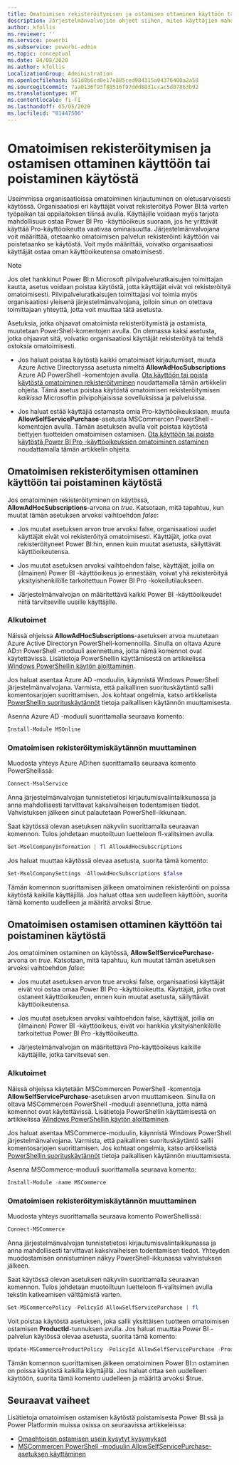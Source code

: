```yaml
---
title: Omatoimisen rekisteröitymisen ja ostamisen ottaminen käyttöön tai poistaminen käytöstä
description: Järjestelmänvalvojien ohjeet siihen, miten käyttäjien mahdollisuus Power BI:tä varten rekisteröitymiseen ja käyttöoikeuden ostamiseen poistetaan käytöstä.
author: kfollis
ms.reviewer: ''
ms.service: powerbi
ms.subservice: powerbi-admin
ms.topic: conceptual
ms.date: 04/08/2020
ms.author: kfollis
LocalizationGroup: Administration
ms.openlocfilehash: 561d8b6cd0e17e885ced984315a04376400a2a58
ms.sourcegitcommit: 7aa0136f93f88516f97ddd8031ccac5d07863b92
ms.translationtype: HT
ms.contentlocale: fi-FI
ms.lasthandoff: 05/05/2020
ms.locfileid: "81447506"
---
```

# <a name="enable-or-disable-self-service-sign-up-and-purchasing"></a>Omatoimisen rekisteröitymisen ja ostamisen ottaminen käyttöön tai poistaminen käytöstä

Useimmissa organisaatioissa omatoiminen kirjautuminen on oletusarvoisesti käytössä. Organisaatiosi eri käyttäjät voivat rekisteröityä Power BI:tä varten työpaikan tai oppilaitoksen tilinsä avulla. Käyttäjille voidaan myös tarjota mahdollisuus ostaa Power BI Pro -käyttöoikeus suoraan, jos he yrittävät käyttää Pro-käyttöoikeutta vaativaa ominaisuutta. Järjestelmänvalvojana voit määrittää, otetaanko omatoimisen palvelun rekisteröinti käyttöön vai poistetaanko se käytöstä. Voit myös määrittää, voivatko organisaatiosi käyttäjät ostaa oman käyttöoikeutensa omatoimisesti.

> [!NOTE]
>Jos olet hankkinut Power BI:n Microsoft pilvipalveluratkaisujen toimittajan kautta, asetus voidaan poistaa käytöstä, jotta käyttäjät eivät voi rekisteröityä omatoimisesti. Pilvipalveluratkaisujen toimittajasi voi toimia myös organisaatiosi yleisenä järjestelmänvalvojana, jolloin sinun on otettava toimittajaan yhteyttä, jotta voit muuttaa tätä asetusta.
>
>

Asetuksia, jotka ohjaavat omatoimista rekisteröitymistä ja ostamista, muutetaan PowerShell-komentojen avulla. On olemassa kaksi asetusta, jotka ohjaavat sitä, voivatko organisaatiosi käyttäjät rekisteröityä tai tehdä ostoksia omatoimisesti.

- Jos haluat poistaa käytöstä kaikki omatoimiset kirjautumiset, muuta Azure Active Directoryssa asetusta nimeltä **AllowAdHocSubscriptions** Azure AD PowerShell -komentojen avulla. [Ota käyttöön tai poista käytöstä omatoiminen rekisteröityminen](#enable-or-disable-self-service-signup) noudattamalla tämän artikkelin ohjeita. Tämä asetus poistaa käytöstä omatoimisen rekisteröitymisen *kaikissa* Microsoftin pilvipohjaisissa sovelluksissa ja palveluissa.

- Jos haluat estää käyttäjiä ostamasta omia Pro-käyttöoikeuksiaan, muuta **AllowSelfServicePurchase**-asetusta MSCommercen PowerShell -komentojen avulla. Tämän asetuksen avulla voit poistaa käytöstä tiettyjen tuotteiden omatoimisen ostamisen. [Ota käyttöön tai poista käytöstä Power BI Pro -käyttöoikeuksien omatoiminen ostaminen](#enable-or-disable-self-service-purchase) noudattamalla tämän artikkelin ohjeita.

## <a name="enable-or-disable-self-service-signup"></a>Omatoimisen rekisteröitymisen ottaminen käyttöön tai poistaminen käytöstä

Jos omatoiminen rekisteröityminen on käytössä, **AllowAdHocSubscriptions**-arvona on *true*. Katsotaan, mitä tapahtuu, kun muutat tämän asetuksen arvoksi vaihtoehdon *false*:

- Jos muutat asetuksen arvon true arvoksi false, organisaatiosi uudet käyttäjät eivät voi rekisteröityä omatoimisesti. Käyttäjät, jotka ovat rekisteröityneet Power BI:hin, ennen kuin muutat asetusta, säilyttävät käyttöoikeutensa.

- Jos muutat asetuksen arvoksi vaihtoehdon false, käyttäjät, joilla on (ilmainen) Power BI -käyttöoikeus jo ennestään, voivat yhä rekisteröityä yksityishenkilölle tarkoitettuun Power BI Pro -kokeilutilaukseen.

- Järjestelmänvalvojan on määritettävä kaikki Power BI -käyttöoikeudet niitä tarvitseville uusille käyttäjille.

### <a name="before-you-begin"></a>Alkutoimet

Näissä ohjeissa **AllowAdHocSubscriptions**-asetuksen arvoa muutetaan Azure Active Directoryn PowerShell-komennoilla. Sinulla on oltava Azure AD:n PowerShell -moduuli asennettuna, jotta nämä komennot ovat käytettävissä. Lisätietoja PowerShellin käyttämisestä on artikkelissa [Windows PowerShellin käytön aloittaminen](https://docs.microsoft.com/powershell/scripting/getting-started/getting-started-with-windows-powershell?view=powershell-7).

Jos haluat asentaa Azure AD -moduulin, käynnistä Windows PowerShell järjestelmänvalvojana. Varmista, että paikallinen suorituskäytäntö sallii komentosarjojen suorittamisen. Jos kohtaat ongelmia, katso artikkelista [PowerShellin suorituskäytännöt](https://docs.microsoft.com/powershell/module/microsoft.powershell.core/about/about_execution_policies?view=powershell-7#powershell-execution-policies) tietoja paikallisen käytännön muuttamisesta.

Asenna Azure AD -moduuli suorittamalla seuraava komento:

```powershell
Install-Module MSOnline
```

### <a name="change-the-self-service-signup-policy"></a>Omatoimisen rekisteröitymiskäytännön muuttaminen

Muodosta yhteys Azure AD:hen suorittamalla seuraava komento PowerShellissä:

```powershell
Connect-MsolService
```

Anna järjestelmänvalvojan tunnistetietosi kirjautumisvalintaikkunassa ja anna mahdollisesti tarvittavat kaksivaiheisen todentamisen tiedot. Vahvistuksen jälkeen sinut palautetaan PowerShell-ikkunaan.

Saat käytössä olevan asetuksen näkyviin suorittamalla seuraavan komennon. Tulos johdetaan muotoiltuun luetteloon fl-valitsimen avulla.

```powershell
Get-MsolCompanyInformation | fl AllowAdHocSubscriptions
```

Jos haluat muuttaa käytössä olevaa asetusta, suorita tämä komento:

```powershell
Set-MsolCompanySettings -AllowAdHocSubscriptions $false
```

Tämän komennon suorittamisen jälkeen omatoiminen rekisteröinti on poissa käytöstä kaikilla käyttäjillä. Jos haluat ottaa sen uudelleen käyttöön, suorita tämä komento uudelleen ja määritä arvoksi $true.

## <a name="enable-or-disable-self-service-purchase"></a>Omatoimisen ostamisen ottaminen käyttöön tai poistaminen käytöstä

Jos omatoiminen ostaminen on käytössä, **AllowSelfServicePurchase**-arvona on *true*. Katsotaan, mitä tapahtuu, kun muutat tämän asetuksen arvoksi vaihtoehdon *false*:

- Jos muutat asetuksen arvon true arvoksi false, organisaatiosi käyttäjät eivät voi ostaa omaa Power BI Pro -käyttöoikeutta. Käyttäjät, jotka ovat ostaneet käyttöoikeuden, ennen kuin muutat asetusta, säilyttävät käyttöoikeutensa.

- Jos muutat asetuksen arvoksi vaihtoehdon false, käyttäjät, joilla on (ilmainen) Power BI -käyttöoikeus, eivät voi hankkia yksityishenkilölle tarkoitettua Power BI Pro -käyttöoikeutta. 

- Järjestelmänvalvojan on määritettävä Pro-käyttöoikeus kaikille käyttäjille, jotka tarvitsevat sen.

### <a name="before-you-begin"></a>Alkutoimet

Näissä ohjeissa käytetään MSCommercen PowerShell -komentoja **AllowSelfServicePurchase**-asetuksen arvon muuttamiseen. Sinulla on oltava MSCommercen PowerShell -moduuli asennettuna, jotta nämä komennot ovat käytettävissä. Lisätietoja PowerShellin käyttämisestä on artikkelissa [Windows PowerShellin käytön aloittaminen](https://docs.microsoft.com/powershell/scripting/getting-started/getting-started-with-windows-powershell?view=powershell-7).

Jos haluat asentaa MSCommerce-moduulin, käynnistä Windows PowerShell järjestelmänvalvojana. Varmista, että paikallinen suorituskäytäntö sallii komentosarjojen suorittamisen. Jos kohtaat ongelmia, katso artikkelista [PowerShellin suorituskäytännöt](https://docs.microsoft.com/powershell/module/microsoft.powershell.core/about/about_execution_policies?view=powershell-7#powershell-execution-policies) tietoja paikallisen käytännön muuttamisesta.

Asenna MSCommerce-moduuli suorittamalla seuraava komento:

```powershell
Install-Module -name MSCommerce
```

### <a name="change-the-self-service-signup-policy"></a>Omatoimisen rekisteröitymiskäytännön muuttaminen

Muodosta yhteys suorittamalla seuraava komento PowerShellissä:

```powershell
Connect-MSCommerce
```

Anna järjestelmänvalvojan tunnistetietosi kirjautumisvalintaikkunassa ja anna mahdollisesti tarvittavat kaksivaiheisen todentamisen tiedot. Yhteyden muodostamisen onnistuminen näkyy PowerShell-ikkunassa vahvistuksen jälkeen.

Saat käytössä olevan asetuksen näkyviin suorittamalla seuraavan komennon. Tulos johdetaan muotoiltuun luetteloon fl-valitsimen avulla tekstin katkeamisen välttämistä varten.

```powershell
Get-MSCommercePolicy -PolicyId AllowSelfServicePurchase | fl
```

Voit poistaa käytöstä asetuksen, joka sallii yksittäisen tuotteen omatoimisen ostamisen **ProductId**-tunnuksen avulla. Jos haluat muuttaa Power BI -palvelun käytössä olevaa asetusta, suorita tämä komento:

```powershell
Update-MSCommerceProductPolicy -PolicyId AllowSelfServicePurchase -ProductId CFQ7TTC0L3PB -Enabled $False
```

Tämän komennon suorittamisen jälkeen omatoiminen Power BI:n ostaminen on poissa käytöstä kaikilla käyttäjillä. Jos haluat ottaa sen uudelleen käyttöön, suorita tämä komento uudelleen ja määritä arvoksi $true.

## <a name="next-steps"></a>Seuraavat vaiheet

Lisätietoja omatoimisen ostamisen käytöstä poistamisesta Power BI:ssä ja Power Platformin muissa osissa on seuraavissa artikkeleissa:

- [Omaehtoisen ostamisen usein kysytyt kysymykset](https://docs.microsoft.com/microsoft-365/commerce/subscriptions/self-service-purchase-faq?view=o365-worldwide#admin-capabilities)
- [MSCommercen PowerShell -moduulin AllowSelfServicePurchase-asetuksen käyttäminen](https://docs.microsoft.com/microsoft-365/commerce/subscriptions/allowselfservicepurchase-powershell?view=o365-worldwide)
